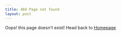 ```yaml
---
title: 404 Page not found
layout: post
---
```


Oops! this page doesn't exist! Head back to [Homepage]({{site.baseurl}})
